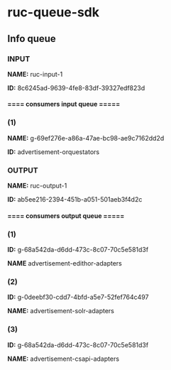 # ruc-queue-sdk

## Info queue

### INPUT
	
**NAME:** ruc-input-1

**ID:** 8c6245ad-9639-4fe8-83df-39327edf823d
	
#### ==== consumers input queue =====

### (1)
	
**NAME:** g-69ef276e-a86a-47ae-bc98-ae9c7162dd2d

**ID:** advertisement-orquestators

### OUTPUT

**NAME:** ruc-output-1

**ID:** ab5ee216-2394-451b-a051-501aeb3f4d2c

#### ==== consumers output queue =====

### (1)

**ID:** g-68a542da-d6dd-473c-8c07-70c5e581d3f

**NAME** advertisement-edithor-adapters
		
### (2)

**ID:** g-0deebf30-cdd7-4bfd-a5e7-52fef764c497

**NAME:** advertisement-solr-adapters
		
### (3)

**ID:** g-68a542da-d6dd-473c-8c07-70c5e581d3f

**NAME:** advertisement-csapi-adapters 
